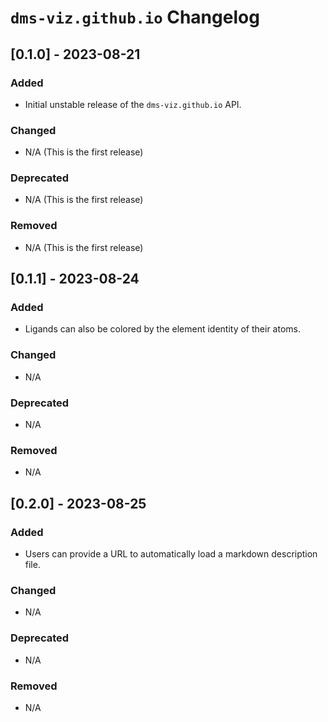 # `dms-viz.github.io` Changelog

## [0.1.0] - 2023-08-21

### Added

- Initial unstable release of the `dms-viz.github.io` API.

### Changed

- N/A (This is the first release)

### Deprecated

- N/A (This is the first release)

### Removed

- N/A (This is the first release)

## [0.1.1] - 2023-08-24

### Added

- Ligands can also be colored by the element identity of their atoms.

### Changed

- N/A

### Deprecated

- N/A

### Removed

- N/A

## [0.2.0] - 2023-08-25

### Added

- Users can provide a URL to automatically load a markdown description file.

### Changed

- N/A

### Deprecated

- N/A

### Removed

- N/A
